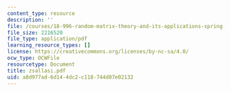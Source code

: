 ```yaml
---
content_type: resource
description: ''
file: /courses/18-996-random-matrix-theory-and-its-applications-spring-2004/a8d977ad6d144dc2c118744d07e02132_zsallasi.pdf
file_size: 2216520
file_type: application/pdf
learning_resource_types: []
license: https://creativecommons.org/licenses/by-nc-sa/4.0/
ocw_type: OCWFile
resourcetype: Document
title: zsallasi.pdf
uid: a8d977ad-6d14-4dc2-c118-744d07e02132
---
```

